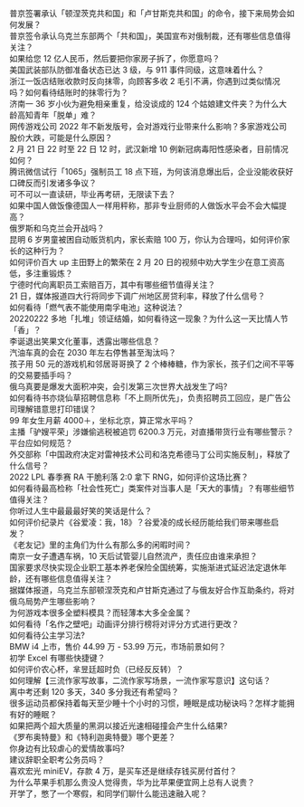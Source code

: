 普京签署承认「顿涅茨克共和国」和「卢甘斯克共和国」的命令，接下来局势会如何发展？  
普京签令承认乌克兰东部两个「共和国」，美国宣布对俄制裁，还有哪些信息值得关注？  
如果给您 12 亿人民币，然后要把你家房子拆了，你愿意吗？  
美国武装部队防御准备状态已达 3 级，与 911 事件同级，这意味着什么？  
浙江一饭店结账收款时反向抹零，向顾客多收 2 毛引不满，你遇到过类似情况吗？如何看待结账时的抹零行为？  
济南一 36 岁小伙为避免相亲重复，给没谈成的 124 个姑娘建文件夹？为什么大龄高知青年「脱单」难？  
网传游戏公司 2022 年不新发版号，会对游戏行业带来什么影响？多家游戏公司股价大跌，可能是什么原因？  
2 月 21 日 22 时至 22 日 12 时，武汉新增 10 例新冠病毒阳性感染者，目前情况如何？  
腾讯微信试行「1065」强制员工 18 点下班，为何该消息爆出后，企业没能收获好口碑反而引发诸多争议？  
可不可以一直读研，毕业再考研，无限读下去？  
如果中国人做饭像德国人一样用秤称，那非专业厨师的人做饭水平会不会大幅提高？  
俄罗斯和乌克兰会开战吗？  
昆明 6 岁男童被困自动贩货机内，家长索赔 100 万，你认为合理吗，如何评价家长的这种行为？  
如何评价百大 up 主田野上的繁荣在 2 月 20 日的视频中劝大学生少在意工资高低，多注重锻炼？  
宁德时代向离职员工索赔百万，其中有哪些细节值得关注？  
21 日，媒体报道四大行将同步下调广州地区房贷利率，释放了什么信号？  
如何看待「燃气表不能使用南孚电池」这种说法？  
20220222 多地「扎堆」领证结婚，如何看待这一现象？为什么这一天比情人节「香」？  
李诞退出笑果文化董事，透露出哪些信息？  
汽油车真的会在 2030 年左右停售甚至淘汰吗？  
孩子用 50 元的游戏机和邻居哥哥换了 2 个棒棒糖，作为家长，孩子们之间不平等的交易要插手吗？  
俄乌真要是爆发大面积冲突，会引发第三次世界大战发生了吗?  
如何看待书亦烧仙草招聘信息称「不上厕所优先」，负责招聘员工回应，是广告公司理解错意思打印错误？  
99 年女生月薪 4000＋，坐标北京，算正常水平吗？  
主播「驴嫂平荣」涉嫌偷逃税被追罚 6200.3 万元，对直播带货行业有哪些警示？平台应如何规范？  
外交部称「中国政府决定对雷神技术公司和洛克希德马丁公司实施反制」，释放了什么信号？  
2022 LPL 春季赛 RA 干脆利落 2:0 拿下 RNG，如何评价这场比赛？  
如何看待最高检称「社会性死亡」类案件对当事人是「天大的事情」？有哪些细节值得关注？  
你听过人生中最最最好笑的笑话是什么？  
如何评价纪录片《谷爱凌：我，18》？谷爱凌的成长经历能给我们带来哪些启发？  
《老友记》里的主角们为什么有那么多的闲暇时间？  
南京一女子遭遇车祸，10 天后试管婴儿自然流产，责任应由谁来承担？  
国家要求尽快实现企业职工基本养老保险全国统筹，实施渐进式延迟法定退休年龄，还有哪些信息值得关注？  
据媒体报道，乌克兰东部顿涅茨克和卢甘斯克通过了与俄友好合作互助条约，将对俄乌局势产生哪些影响？  
为何游戏本很多全塑料模具？而轻薄本大多全金属？  
如何看待「名作之壁吧」动画评分排行榜将对评分方式进行更改？  
如何看待公主学习法?  
BMW i4 上市，售价 44.99 万 - 53.99 万元，市场前景如何？  
初学 Excel 有哪些快捷键？  
如何评价农心杯，芈昱廷超时负（已经反反转）？  
如何理解【三流作家写故事，二流作家写场景，一流作家写意识】这句话？  
离中考还剩 120 多天，340 多分我还有希望吗？  
很多运动员都保持着每天至少睡十个小时的习惯，睡眠是成功秘诀吗？怎样才能拥有好的睡眠？  
如果把两个超大质量的黑洞以接近光速相碰撞会产生什么结果?  
《罗布奥特曼》和《特利迦奥特曼》哪个更差？  
你身边有比较虐心的爱情故事吗?  
建议辞职全职考公务员吗？  
喜欢宏光 miniEV，存款 4 万，是买车还是继续存钱买房付首付？  
为什么苹果手机那么贵没人觉得贵，华为比苹果便宜网上总有人说贵？  
开学了，憋了一个寒假，和同学们聊什么能迅速融入呢？  
